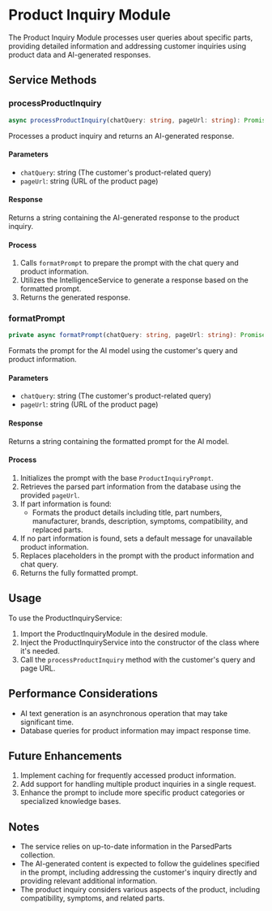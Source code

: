 # Product Inquiry Module

The Product Inquiry Module processes user queries about specific parts, providing detailed information and addressing customer inquiries using product data and AI-generated responses.

## Service Methods

### processProductInquiry

```typescript
async processProductInquiry(chatQuery: string, pageUrl: string): Promise<string>
```

Processes a product inquiry and returns an AI-generated response.

#### Parameters

- `chatQuery`: string (The customer's product-related query)
- `pageUrl`: string (URL of the product page)

#### Response

Returns a string containing the AI-generated response to the product inquiry.

#### Process

1. Calls `formatPrompt` to prepare the prompt with the chat query and product information.
2. Utilizes the IntelligenceService to generate a response based on the formatted prompt.
3. Returns the generated response.

### formatPrompt

```typescript
private async formatPrompt(chatQuery: string, pageUrl: string): Promise<string>
```

Formats the prompt for the AI model using the customer's query and product information.

#### Parameters

- `chatQuery`: string (The customer's product-related query)
- `pageUrl`: string (URL of the product page)

#### Response

Returns a string containing the formatted prompt for the AI model.

#### Process

1. Initializes the prompt with the base `ProductInquiryPrompt`.
2. Retrieves the parsed part information from the database using the provided `pageUrl`.
3. If part information is found:
   - Formats the product details including title, part numbers, manufacturer, brands, description, symptoms, compatibility, and replaced parts.
4. If no part information is found, sets a default message for unavailable product information.
5. Replaces placeholders in the prompt with the product information and chat query.
6. Returns the fully formatted prompt.

## Usage

To use the ProductInquiryService:

1. Import the ProductInquiryModule in the desired module.
2. Inject the ProductInquiryService into the constructor of the class where it's needed.
3. Call the `processProductInquiry` method with the customer's query and page URL.

## Performance Considerations

- AI text generation is an asynchronous operation that may take significant time.
- Database queries for product information may impact response time.

## Future Enhancements

1. Implement caching for frequently accessed product information.
2. Add support for handling multiple product inquiries in a single request.
3. Enhance the prompt to include more specific product categories or specialized knowledge bases.

## Notes

- The service relies on up-to-date information in the ParsedParts collection.
- The AI-generated content is expected to follow the guidelines specified in the prompt, including addressing the customer's inquiry directly and providing relevant additional information.
- The product inquiry considers various aspects of the product, including compatibility, symptoms, and related parts.